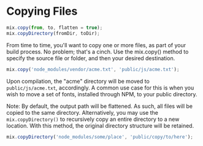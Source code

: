 # Copying Files

```js
mix.copy(from, to, flatten = true);
mix.copyDirectory(fromDir, toDir);
```

From time to time, you'll want to copy one or more files, as part of your build process. No problem; that's a cinch. Use the mix.copy\(\) method to specify the source file or folder, and then your desired destination.

```js
mix.copy('node_modules/vendor/acme.txt', 'public/js/acme.txt');
```

Upon compilation, the "acme" directory will be moved to `public/js/acme.txt`, accordingly. A common use case for this is when you wish to move a set of fonts, installed through NPM, to your public directory.

Note: By default, the output path will be flattened. As such, all files will be copied to the same directory. Alternatively, you may use the `mix.copyDirectory()` to recursively copy an entire directory to a new location. With this method, the original directory structure will be retained.

```js
mix.copyDirectory('node_modules/some/place', 'public/copy/to/here');
```


